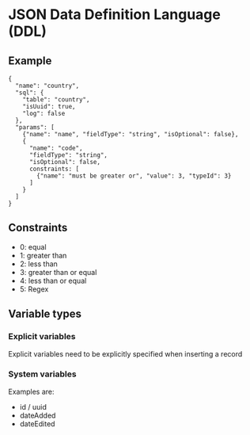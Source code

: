 # JSON Data Definition Language (DDL)

## Example

```
{
  "name": "country",
  "sql": {
    "table": "country",
    "isUuid": true,
    "log": false
  },
  "params": [
    {"name": "name", "fieldType": "string", "isOptional": false},
    {
      "name": "code",
      "fieldType": "string",
      "isOptional": false,
      constraints: [
        {"name": "must be greater or", "value": 3, "typeId": 3}
      ]
    }
  ]
}
```


## Constraints

* 0: equal
* 1: greater than
* 2: less than
* 3: greater than or equal
* 4: less than or equal
* 5: Regex

## Variable types

### Explicit variables

Explicit variables need to be explicitly specified when inserting a record

### System variables

Examples are:

* id / uuid
* dateAdded
* dateEdited
